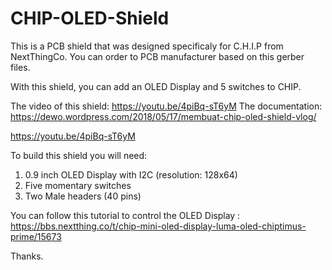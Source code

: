 # CHIP-OLED-Shield

This is a PCB shield that was designed specificaly for C.H.I.P from NextThingCo. You can order to PCB manufacturer based on this gerber files. 

With this shield, you can add an OLED Display and 5 switches to CHIP.

The video of this shield: https://youtu.be/4piBq-sT6yM
The documentation: https://dewo.wordpress.com/2018/05/17/membuat-chip-oled-shield-vlog/

https://youtu.be/4piBq-sT6yM

To build this shield you will need:
1. 0.9 inch OLED Display with I2C (resolution: 128x64)
2. Five momentary switches
3. Two Male headers (40 pins)

You can follow this tutorial to control the OLED Display : https://bbs.nextthing.co/t/chip-mini-oled-display-luma-oled-chiptimus-prime/15673

Thanks.

